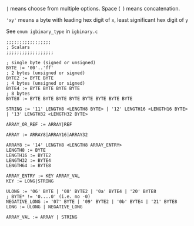 `|` means choose from multiple options. Space (` `) means concatenation.

`'xy'` means a byte with leading hex digit of `x`, least significant hex digit of `y`

See `enum igbinary_type` in `igbinary.c`

```
;;;;;;;;;;;;;;;;;
; Scalars
;;;;;;;;;;;;;;;;;;

; single byte (signed or unsigned)
BYTE := '00'..'ff'
; 2 bytes (unsigned or signed)
BYTE2 := BYTE BYTE
; 4 bytes (unsigned or signed)
BYTE4 := BYTE BYTE BYTE BYTE
; 8 bytes
BYTE8 := BYTE BYTE BYTE BYTE BYTE BYTE BYTE BYTE

STRING := '11' LENGTH8 <LENGTH8 BYTE> | '12' LENGTH16 <LENGTH16 BYTE> | '13' LENGTH32 <LENGTH32 BYTE>

ARRAY_OR_REF := ARRAY|REF

ARRAY := ARRAY8|ARRAY16|ARRAY32

ARRAY8 := '14' LENGTH8 <LENGTH8 ARRAY_ENTRY>
LENGTH8 := BYTE
LENGTH16 := BYTE2
LENGTH32 := BYTE4
LENGTH64 := BYTE8

ARRAY_ENTRY := KEY ARRAY_VAL
KEY := LONG|STRING

ULONG := '06' BYTE | '08' BYTE2 | '0a' BYTE4 | '20' BYTE8
; BYTE* != '0....0' (i.e. no -0)
NEGATIVE_LONG := '07' BYTE | '09' BYTE2 | '0b' BYTE4 | '21' BYTE8
LONG := ULONG | NEGATIVE_LONG

ARRAY_VAL := ARRAY | STRING
```
